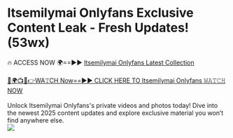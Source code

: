 # Itsemilymai Onlyfans Exclusive Content Leak - Fresh Updates! (53wx)

🔥 ACCESS NOW 🌍==►► <a href="https://tinyurl.com/kvy9nzfs" rel="nofollow">Itsemilymai Onlyfans Latest Collection</a>
<br><br>
[🔴🌍📺📱👉WA𝚃CH Now==►► CLICK HERE TO Itsemilymai Onlyfans 𝚆𝙰𝚃𝙲𝙷 NOW](https://tinyurl.com/kvy9nzfs)
<br><br>
Unlock Itsemilymai Onlyfans's private videos and photos today! Dive into the newest 2025 content updates and explore exclusive material you won’t find anywhere else.
<br>
<a href="https://tinyurl.com/kvy9nzfs" rel="nofollow" data-target="animated-image.originalLink"><img src="https://camo.githubusercontent.com/8a4f000d20f83aca3bf7ec5f350d767afa0574a8a352519fd8cfa583a6f93a33/68747470733a2f2f692e696d6775722e636f6d2f644a486b345a712e676966" data-canonical-src="https://i.imgur.com/dJHk4Zq.gif" style="max-width: 100%; display: inline-block;" data-target="animated-image.originalImage"></a>
<br>
